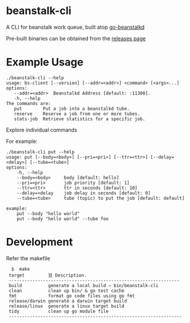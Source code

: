 # beanstalk-cli

A  CLI for beanstalk work queue, built atop [go-beanstalkd](https://github.com/beanstalkd/go-beanstalk) 

Pre-built binaries can be obtained from the [releases page](https://github.com/1xyz/beanstalk-cli/releases)

# Example Usage

```
./beanstalk-cli --help
usage: bs-client [--version] [--addr=<addr>] <command> [<args>...]
options:
   --addr=<addr>  Beanstalkd Address [default: :11300].
   -h, --help
The commands are:
   put        Put a job into a beanstalkd tube.
   reserve    Reserve a job from one or more tubes.
   stats-job  Retrieve statistics for a specific job.

```

Explore individual commands

For example:
```
./beanstalk-cli put --help
usage: put [--body=<body>] [--pri=<pri>] [--ttr=<ttr>] [--delay=<delay>] [--tube=<tube>]
options:
    -h, --help
    --body=<body>     body [default: hello]
    --pri=<pri>       job priority [default: 1]
    --ttr=<ttr>       ttr in seconds [default: 10]
    --delay=<delay    job delay in seconds [default: 0]
    --tube=<tube>     tube (topic) to put the job [default: default]

example:
    put --body "hello world"
    put --body "hello world" --tube foo
```


# Development

Refer the makefile

```
  $  make
 target         ⾖ Description.
 -----------------------------------------------------------------
 build          generate a local build ⇨ bin/beanstalk-cli
 clean          clean up bin/ & go test cache
 fmt            format go code files using go fmt
 release/darwin generate a darwin target build
 release/linux  generate a linux target build
 tidy           clean up go module file
 ------------------------------------------------------------------
``` 


